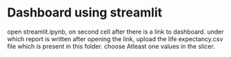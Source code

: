 # Dashboard using streamlit
open streamlit.ipynb, on second cell after there is a link to dashboard.
under which report is written
after opening the link, upload the life expectancy.csv file which is present in this folder.
choose Atleast one values in the slicer.
